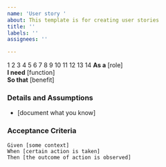 ```yaml
---
name: 'User story '
about: This template is for creating user stories
title: ''
labels: ''
assignees: ''

---
```


1
2
3
4
5
6
7
8
9
10
11
12
13
14
 **As a** [role]  
 **I need** [function]  
 **So that** [benefit]  
   
 ### Details and Assumptions
 * [document what you know]
   
 ### Acceptance Criteria  
   
 ```gherkin
 Given [some context]
 When [certain action is taken]
 Then [the outcome of action is observed]
 ```
